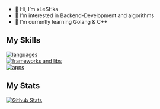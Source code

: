 - 👋 Hi, I’m xLeSHka
- 👀 I’m interested in Backend-Development and algorithms
- 🌱 I’m currently learning Golang & C++
## My Skills
<p align="left">
  <a href="https://skillicons.dev">
    <img src="https://skillicons.dev/icons?i=golang,cpp,md" alt="languages"/><br />
    <img src="https://skillicons.dev/icons?i=c#" alt="frameworks and libs"/><br />
    <img src="https://skillicons.dev/icons?i=postgresql,redis,docker,postman,git,obsidian" alt="apps"/><br />
  </a>
</p>

## My Stats
<a href="https://github.com/anuraghazra/github-readme-stats">
  <img src="https://github-readme-stats.vercel.app/api?username=xLeSHka&hide_rank=true&theme=dracula" alt="Github Stats"/>
</a>
